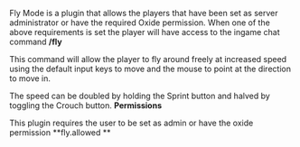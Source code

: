 Fly Mode is a plugin that allows the players that have been set as server administrator or have the required Oxide permission. When one of the above requirements is set the player will have access to the ingame chat command **/fly**

This command will allow the player to fly around freely at increased speed using the default input keys to move and the mouse to point at the direction to move in.

The speed can be doubled by holding the Sprint button and halved by toggling the Crouch button.
**Permissions**

This plugin requires the user to be set as admin or have the oxide permission **fly.allowed
**